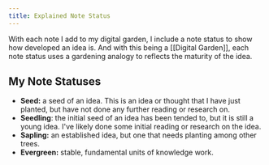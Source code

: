 ```yaml
---
title: Explained Note Status
---
```


With each note I add to my digital garden, I include a note status to show how developed an idea is. And with this being a [[Digital Garden]], each note status uses a gardening analogy to reflects the maturity of the idea.

## My Note Statuses

- **Seed:** a seed of an idea. This is an idea or thought that I have just planted, but have not done any further reading or research on. 
- **Seedling**: the initial seed of an idea has been tended to, but it is still a young idea. I've likely done some initial reading or research on the idea.
- **Sapling:** an established idea, but one that needs planting among other trees. 
- **Evergreen:** stable, fundamental units of knowledge work. 
